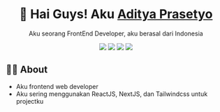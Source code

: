 <!-- Header -->
<h1 align="center">👋 Hai Guys! Aku <a href="https://github.com/adityaw250" target="_blank">Aditya Prasetyo</a></h1>
<p align="center">Aku seorang FrontEnd Developer, aku berasal dari Indonesia</p>

<!-- Badges -->
<p align="center">
  <img src="https://img.shields.io/badge/JavaScript-F7DF1E?style=for-the-badge&logo=javascript&logoColor=black"/>
  <img src="https://img.shields.io/badge/React-61DAFB?style=for-the-badge&logo=react&logoColor=black"/>
  <img src="https://img.shields.io/badge/Next.js-000000?style=for-the-badge&logo=next.js&logoColor=white"/>
  <img src="https://img.shields.io/badge/Tailwind%20CSS-38B2AC?style=for-the-badge&logo=tailwind-css&logoColor=white"/>
</p>

<!-- About Section -->
## 🧑‍💻 About
- Aku frontend web developer
- Aku sering menggunakan ReactJS, NextJS, dan Tailwindcss untuk projectku
